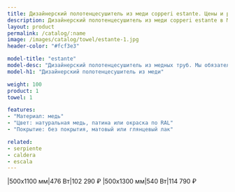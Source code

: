```yaml
---
title: Дизайнерский полотенцесушитель из меди copperi estante. Цены и размеры.
description: Дизайнерский полотенцесушитель из меди copperi estante в Москве по цене производителя.
layout: product
permalink: /catalog/:name
image: /images/catalog/towel/estante-1.jpg
header-color: "#fcf3e3"

model-title: "estante"
model-desc: "Дизайнерский полотенцесушитель из медных труб. Мы обязательно когда-нибудь придумаем крутое описание для этой модели, но сейчас совсем не до того. Посмотрите пока на картинки, всё и так понятно. А если не понятно, позвоните нам и мы всё расскажем. Или напишите, если не любите звонить."
model-h1: "Дизайнерский полотенцесушитель из меди"

weight: 100
product: 1
towel: 1

features:
- "Материал: медь"
- "Цвет: натуральная медь, патина или окраска по RAL"
- "Покрытие: без покрытия, матовый или глянцевый лак"

related:
- serpiente
- caldera
- escala
---
```

|500x1100 мм|476 Вт|102 290 ₽
|500x1300 мм|540 Вт|114 790 ₽